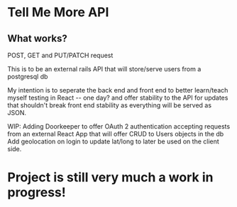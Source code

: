 # Tell Me More API

## What works?
  POST, GET and PUT/PATCH request

This is to be an external rails API that will store/serve users from a postgresql db

My intention is to seperate the back end and front end to better learn/teach myself testing in React -- one day?
and offer stability to the API for updates that shouldn't break front end stability as everything will
be served as JSON.

WIP:
  Adding Doorkeeper to offer OAuth 2 authentication
  accepting requests from an external React App that will offer CRUD to Users objects in the db
  Add geolocation on login to update lat/long to later be used on the client side.
  
# Project is still very much a work in progress!
